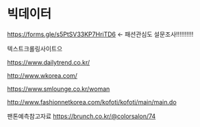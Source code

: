 # 빅데이터
https://forms.gle/s5PtSV33KP7HriTD6   <- 패션관심도 설문조사!!!!!!!!!!

텍스트크롤링사이트으

https://www.dailytrend.co.kr/

http://www.wkorea.com/

https://www.smlounge.co.kr/woman

http://www.fashionnetkorea.com/kofoti/kofoti/main/main.do


팬톤예측참고자료
https://brunch.co.kr/@colorsalon/74
